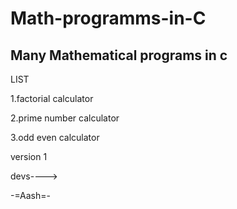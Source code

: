 # Math-programms-in-C
Many Mathematical programs in c
-------------------------------------------------
LIST

1.factorial calculator

2.prime number calculator


3.odd even calculator

version 1

devs---->

-=Aash=-

